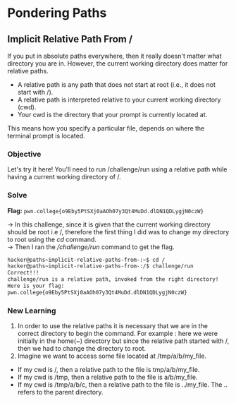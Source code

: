 # Pondering Paths

## Implicit Relative Path From /
If you put in absolute paths everywhere, then it really doesn't matter what directory you are in. However, the current working directory does matter for relative paths.

- A relative path is any path that does not start at root (i.e., it does not start with /).
- A relative path is interpreted relative to your current working directory (cwd).
- Your cwd is the directory that your prompt is currently located at.

This means how you specify a particular file, depends on where the terminal prompt is located.

### Objective
Let's try it here! You'll need to run /challenge/run using a relative path while having a current working directory of /. 

### Solve
**Flag:** `pwn.college{o9Eby5PtSXj0aAOh07y3Qt4MuDd.dlDN1QDLygjN0czW}`

-> In this challenge, since it is given that the current working directory should be root i.e /, therefore the first thing I did was to change my directory to root using the *cd* command.  
-> Then I ran the */challenge/run* command to get the flag.

```bash
hacker@paths~implicit-relative-paths-from-:~$ cd /
hacker@paths~implicit-relative-paths-from-:/$ challenge/run
Correct!!!
challenge/run is a relative path, invoked from the right directory!
Here is your flag:
pwn.college{o9Eby5PtSXj0aAOh07y3Qt4MuDd.dlDN1QDLygjN0czW}
```

### New Learning
1. In order to use the relative paths it is necessary that we are in the correct directory to begin the command. For example : here we were initially in the home(~) directory but since the relative path started with /, then we had to change the directory to root.
2. Imagine we want to access some file located at /tmp/a/b/my_file.
 - If my cwd is /, then a relative path to the file is tmp/a/b/my_file.
 - If my cwd is /tmp, then a relative path to the file is a/b/my_file.
 - If my cwd is /tmp/a/b/c, then a relative path to the file is ../my_file. The .. refers to the parent directory.